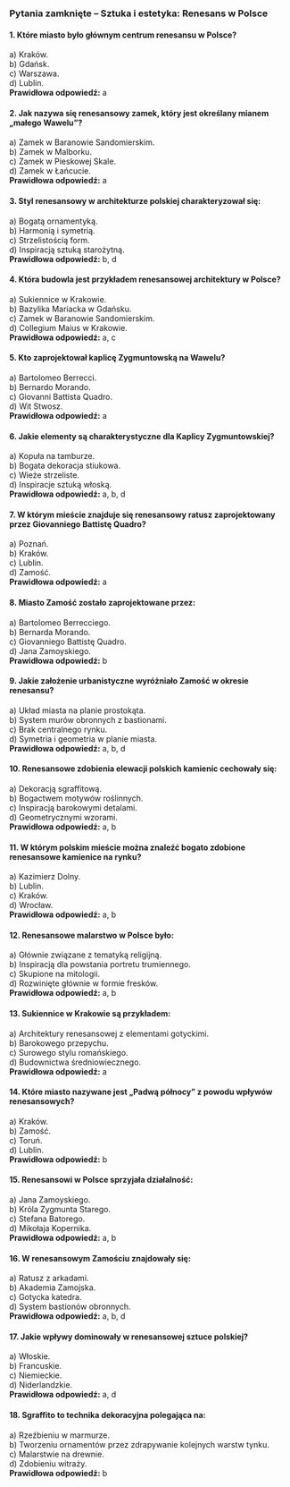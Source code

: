### Pytania zamknięte – **Sztuka i estetyka: Renesans w Polsce**

#### 1. Które miasto było głównym centrum renesansu w Polsce?
a) Kraków.  
b) Gdańsk.  
c) Warszawa.  
d) Lublin.  
**Prawidłowa odpowiedź:** a

#### 2. Jak nazywa się renesansowy zamek, który jest określany mianem „małego Wawelu”?
a) Zamek w Baranowie Sandomierskim.  
b) Zamek w Malborku.  
c) Zamek w Pieskowej Skale.  
d) Zamek w Łańcucie.  
**Prawidłowa odpowiedź:** a

#### 3. Styl renesansowy w architekturze polskiej charakteryzował się:
a) Bogatą ornamentyką.  
b) Harmonią i symetrią.  
c) Strzelistością form.  
d) Inspiracją sztuką starożytną.  
**Prawidłowa odpowiedź:** b, d

#### 4. Która budowla jest przykładem renesansowej architektury w Polsce?
a) Sukiennice w Krakowie.  
b) Bazylika Mariacka w Gdańsku.  
c) Zamek w Baranowie Sandomierskim.  
d) Collegium Maius w Krakowie.  
**Prawidłowa odpowiedź:** a, c

#### 5. Kto zaprojektował kaplicę Zygmuntowską na Wawelu?
a) Bartolomeo Berrecci.  
b) Bernardo Morando.  
c) Giovanni Battista Quadro.  
d) Wit Stwosz.  
**Prawidłowa odpowiedź:** a

#### 6. Jakie elementy są charakterystyczne dla Kaplicy Zygmuntowskiej?
a) Kopuła na tamburze.  
b) Bogata dekoracja stiukowa.  
c) Wieże strzeliste.  
d) Inspiracje sztuką włoską.  
**Prawidłowa odpowiedź:** a, b, d

#### 7. W którym mieście znajduje się renesansowy ratusz zaprojektowany przez Giovanniego Battistę Quadro?
a) Poznań.  
b) Kraków.  
c) Lublin.  
d) Zamość.  
**Prawidłowa odpowiedź:** a

#### 8. Miasto Zamość zostało zaprojektowane przez:
a) Bartolomeo Berrecciego.  
b) Bernarda Morando.  
c) Giovanniego Battistę Quadro.  
d) Jana Zamoyskiego.  
**Prawidłowa odpowiedź:** b

#### 9. Jakie założenie urbanistyczne wyróżniało Zamość w okresie renesansu?
a) Układ miasta na planie prostokąta.  
b) System murów obronnych z bastionami.  
c) Brak centralnego rynku.  
d) Symetria i geometria w planie miasta.  
**Prawidłowa odpowiedź:** a, b, d

#### 10. Renesansowe zdobienia elewacji polskich kamienic cechowały się:
a) Dekoracją sgraffitową.  
b) Bogactwem motywów roślinnych.  
c) Inspiracją barokowymi detalami.  
d) Geometrycznymi wzorami.  
**Prawidłowa odpowiedź:** a, b

#### 11. W którym polskim mieście można znaleźć bogato zdobione renesansowe kamienice na rynku?
a) Kazimierz Dolny.  
b) Lublin.  
c) Kraków.  
d) Wrocław.  
**Prawidłowa odpowiedź:** a, b

#### 12. Renesansowe malarstwo w Polsce było:
a) Głównie związane z tematyką religijną.  
b) Inspiracją dla powstania portretu trumiennego.  
c) Skupione na mitologii.  
d) Rozwinięte głównie w formie fresków.  
**Prawidłowa odpowiedź:** a, b

#### 13. Sukiennice w Krakowie są przykładem:
a) Architektury renesansowej z elementami gotyckimi.  
b) Barokowego przepychu.  
c) Surowego stylu romańskiego.  
d) Budownictwa średniowiecznego.  
**Prawidłowa odpowiedź:** a

#### 14. Które miasto nazywane jest „Padwą północy” z powodu wpływów renesansowych?
a) Kraków.  
b) Zamość.  
c) Toruń.  
d) Lublin.  
**Prawidłowa odpowiedź:** b

#### 15. Renesansowi w Polsce sprzyjała działalność:
a) Jana Zamoyskiego.  
b) Króla Zygmunta Starego.  
c) Stefana Batorego.  
d) Mikołaja Kopernika.  
**Prawidłowa odpowiedź:** a, b

#### 16. W renesansowym Zamościu znajdowały się:
a) Ratusz z arkadami.  
b) Akademia Zamojska.  
c) Gotycka katedra.  
d) System bastionów obronnych.  
**Prawidłowa odpowiedź:** a, b, d

#### 17. Jakie wpływy dominowały w renesansowej sztuce polskiej?
a) Włoskie.  
b) Francuskie.  
c) Niemieckie.  
d) Niderlandzkie.  
**Prawidłowa odpowiedź:** a, d

#### 18. Sgraffito to technika dekoracyjna polegająca na:
a) Rzeźbieniu w marmurze.  
b) Tworzeniu ornamentów przez zdrapywanie kolejnych warstw tynku.  
c) Malarstwie na drewnie.  
d) Zdobieniu witraży.  
**Prawidłowa odpowiedź:** b  